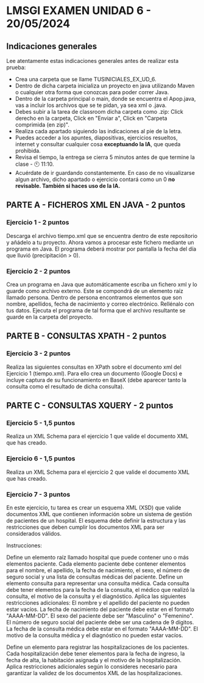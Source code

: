 # LMSGI EXAMEN UNIDAD 6 - 20/05/2024

## Indicaciones generales
Lee atentamente estas indicaciones generales antes de realizar esta prueba:
* Crea una carpeta que se llame TUSINICIALES_EX_UD_6.
* Dentro de dicha carpeta inicializa un proyecto en java utilizando Maven o cualquier otra forma que conozcas para poder correr Java.
* Dentro de la carpeta principal o main, donde se encuentra el Apop.java, vas a incluir los archivos que se te pidan, ya sea xml o .java.
* Debes subir a la tarea de classroom dicha carpeta como .zip: Click derecho en la carpeta, Click en "Enviar a", Click en "Carpeta comprimida (en zip)".
* Realiza cada apartado siguiendo las indicaciones al pie de la letra.
* Puedes acceder a los apuntes, diapositivas, ejercicios resueltos, internet y consultar cualquier cosa <b>exceptuando la IA</b>, que queda prohibida.
* Revisa el tiempo, la entrega se cierra 5 minutos antes de que termine la clase - 🕙 11:10.
* Acuérdate de ir guardando constantemente. En caso de no visualizarse algun archivo, dicho apartado o ejercicio contará como un 0 <b>no revisable. También si haces uso de la IA. </b>


## **PARTE A - FICHEROS XML EN JAVA - 2 puntos**

### Ejercicio 1 - 2 puntos
Descarga el archivo tiempo.xml que se encuentra dentro de este repositorio y añádelo a tu proyecto. Ahora vamos a procesar este fichero mediante un programa en Java. El programa deberá mostrar por pantalla la fecha del día que lluvió (precipitación > 0).

### Ejercicio 2 - 2 puntos
Crea un programa en Java que automáticamente escriba un fichero xml y lo guarde como archivo externo. Este se compondrá de un elemento raíz llamado persona. Dentro de persona encontramos elementos que son nombre, apellidos, fecha de nacimiento y correo electrónico. Rellénalo con tus datos. Ejecuta el programa de tal forma que el archivo resultante se guarde en la carpeta del proyecto.

## **PARTE B - CONSULTAS XPATH - 2 puntos**
### Ejercicio 3 - 2 puntos
Realiza las siguientes consultas en XPath sobre el documento xml del Ejercicio 1 (tiempo.xml). Para ello crea un documento (Google Docs) e incluye captura de su funcionamiento en BaseX (debe aparecer tanto la consulta como el resultado de dicha consulta). 

## **PARTE C - CONSULTAS XQUERY - 2 puntos**
### Ejercicio 5 - 1,5 puntos
Realiza un XML Schema para el ejercicio 1 que valide el documento XML que has creado.

### Ejercicio 6 - 1,5 puntos
Realiza un XML Schema para el ejercicio 2 que valide el documento XML que has creado.

### Ejercicio 7 - 3 puntos
En este ejercicio, tu tarea es crear un esquema XML (XSD) que valide documentos XML que contienen información sobre un sistema de gestión de pacientes de un hospital. El esquema debe definir la estructura y las restricciones que deben cumplir los documentos XML para ser considerados válidos.

Instrucciones:

Define un elemento raíz llamado hospital que puede contener uno o más elementos paciente.
Cada elemento paciente debe contener elementos para el nombre, el apellido, la fecha de nacimiento, el sexo, el número de seguro social y una lista de consultas médicas del paciente.
Define un elemento consulta para representar una consulta médica. Cada consulta debe tener elementos para la fecha de la consulta, el médico que realizó la consulta, el motivo de la consulta y el diagnóstico.
Aplica las siguientes restricciones adicionales:
El nombre y el apellido del paciente no pueden estar vacíos.
La fecha de nacimiento del paciente debe estar en el formato "AAAA-MM-DD".
El sexo del paciente debe ser "Masculino" o "Femenino".
El número de seguro social del paciente debe ser una cadena de 9 dígitos.
La fecha de la consulta médica debe estar en el formato "AAAA-MM-DD".
El motivo de la consulta médica y el diagnóstico no pueden estar vacíos.

Define un elemento <hospitalizacion> para registrar las hospitalizaciones de los pacientes. Cada hospitalización debe tener elementos para la fecha de ingreso, la fecha de alta, la habitación asignada y el motivo de la hospitalización.
Aplica restricciones adicionales según lo consideres necesario para garantizar la validez de los documentos XML de las hospitalizaciones.

